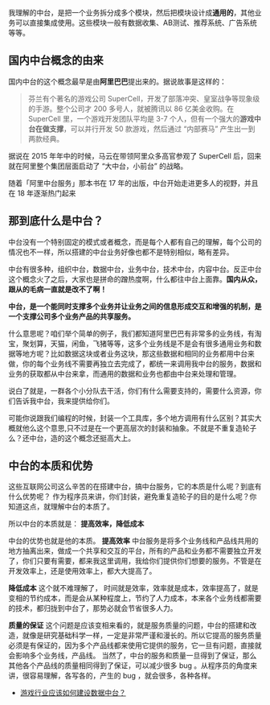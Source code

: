 我理解的中台，是把一个业务拆分成多个模块，然后把模块设计成**通用的**，其他业务可以直接集成使用。这些模块一般有数据收集、AB测试、推荐系统、广告系统等等。

## 国内中台概念的由来

国内中台的这个概念最早是由**阿里巴巴**提出来的。据说故事是这样的：


> 芬兰有个著名的游戏公司 SuperCell，开发了部落冲突、皇室战争等现象级的手游。整个公司才 200 多号人，就被腾讯以 86 亿美金收购。在 SuperCell 里，一个游戏开发团队平均是 3-7 个人，但有一个强大的**游戏中台在做支撑**，可以并行开发 50 款游戏，然后通过 “内部赛马” 产生出一到两款经典。

据说在 2015 年年中的时候，马云在带领阿里众多高官参观了 SuperCell 后，回来就在阿里整个集团层面启动了 “大中台，小前台” 的战略。

随着「阿里中台服务」那本书在 17 年的出版，中台开始走进更多人的视野，并且在 18 年逐渐热门起来

##  那到底什么是中台？
中台没有一个特别固定的模式或者概念，而是每个人都有自己的理解，每个公司的情况也不一样，所以搭建的中台业务好像也都不是特别相似，略有差异。


中台有很多种，组织中台，数据中台，业务中台，技术中台，内容中台。反正中台这个概念火了之后，大家也是拼命的蹭热度啊，什么都往中台上面靠。**国内从众，跟从的毛病一直就是改不了啊！**


**中台，是一个能同时支撑多个业务并让业务之间的信息形成交互和增强的机制，是一个支撑公司多个业务产品的共享服务。**


什么意思呢？咱们举个简单的例子，我们都知道阿里巴巴有非常多的业务线，有淘宝，聚划算，天猫，闲鱼，飞猪等等，这多个业务线是不是会有很多通用业务和数据等地方呢？比如数据这块或者业务这块，那这些数据和相同的业务都用中台来做，你的每个业务线不需要再独立去完成了，都统一来调用我中台的服务，数据和业务的获取都从中台来拿，而通用的数据和业务也都由中台来处理和管理。


说白了就是，一群各个小分队去干活，你们有什么需要支持的，需要什么资源，你们告诉我中台，我来提供给你们。


可能你说跟我们编程的时候，封装一个工具库，多个地方调用有什么区别？其实大概就他么这个意思,只不过是在一个更高层次的封装和抽象。不就是不重复造轮子么？还中台，造的这个概念还挺高大上。



## 中台的本质和优势
这些互联网公司这么辛苦的在搭建中台，搞中台服务，它的本质是什么呢？到底有什么优势呢？
作为程序员来讲，你们封装，避免重复造轮子的目的是什么呢？你知道这点，就理解中台的本质了。

所以中台的本质就是：
**提高效率，降低成本**


中台的优势也就是他的本质。
**提高效率**
中台服务是将多个业务线和产品线共用的地方抽离出来，做成一个共享和交互的平台，所有的产品和业务都不需要独立开发了，你们只要有需要，都来我这里调用，我给你们提供你们想要的服务。不管是在开发效率上，还是使用效率上，都大大提高了。

**降低成本**
这个就不难理解了， 时间就是效率，效率就是成本，效率提高了，就是变相的节约成本，而是会从某种程度上，节约了人力成本，本来各个业务线都需要的技术，都归拢到中台了，那势必就会节省很多人力。

**质量的保证**
这个问题是应该变相来看的，就是服务质量的问题，中台的搭建和改造，就像是研究基础科学一样，一定是非常严谨和漫长的。所以它提高的服务质量必须是有保证的，因为多个产品线都来使用它提供的服务，它一旦有问题，直接就会影响多个业务线，产品线。
当然了，中台的服务和质量一旦得到了保证，那么其他各个产品线的质量相同得到了保证，可以减少很多 bug 。从程序员的角度来讲，很容易理解，各写各的，产生的 bug ，就会很多，各种各样。


- [游戏行业应该如何建设数据中台？](https://zhuanlan.zhihu.com/p/166321933)